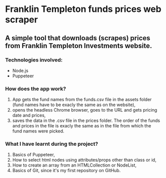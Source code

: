 # Franklin Templeton funds prices web scraper

## A simple tool that downloads (scrapes) prices from Franklin Templeton Investments website.


### Technologies involved:
* Node.js
* Puppeteer


### How does the app work?
1. App gets the fund names from the funds.csv file in the assets folder (fund names have to be exacly the same as on the website),
2. opens the headless Chrome browser, goes to the URL and gets pricing date and prices,
3. saves the data in the .csv file in the prices folder. The order of the funds and prices in the file is exacly the same as in the file from which the fund names were picked.


### What I have learnt during the project?
1. Basics of Puppeteer,
2. How to select html nodes using attributes/props other than class or id,
3. How to create an array from an HTMLCollection or NodeList,
4. Basics of Git, since it's my first repository on GitHub.
